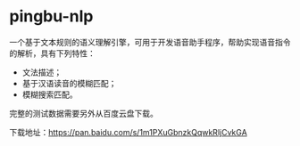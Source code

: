# pingbu-nlp
一个基于文本规则的语义理解引擎，可用于开发语音助手程序，帮助实现语音指令的解析，具有下列特性：
- 文法描述；
- 基于汉语读音的模糊匹配；
- 模糊搜索匹配。

完整的测试数据需要另外从百度云盘下载。

下载地址：https://pan.baidu.com/s/1m1PXuGbnzkQqwkRljCvkGA